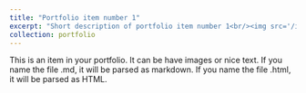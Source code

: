 ```yaml
---
title: "Portfolio item number 1"
excerpt: "Short description of portfolio item number 1<br/><img src='/images/profile_1.png'>"
collection: portfolio
---
```


This is an item in your portfolio. It can be have images or nice text. If you name the file .md, it will be parsed as markdown. If you name the file .html, it will be parsed as HTML. 
